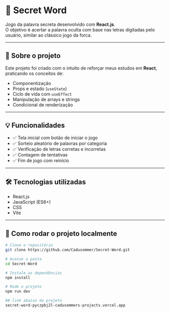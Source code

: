 # 🎯 Secret Word

Jogo da palavra secreta desenvolvido com **React.js**.  
O objetivo é acertar a palavra oculta com base nas letras digitadas pelo usuário, similar ao clássico jogo da forca.

---

## 🧠 Sobre o projeto

Este projeto foi criado com o intuito de reforçar meus estudos em **React**, praticando os conceitos de:

- Componentização
- Props e estado (`useState`)
- Ciclo de vida com `useEffect`
- Manipulação de arrays e strings
- Condicional de renderização

---

## 💡 Funcionalidades

- ✅ Tela inicial com botão de iniciar o jogo
- ✅ Sorteio aleatório de palavras por categoria
- ✅ Verificação de letras corretas e incorretas
- ✅ Contagem de tentativas
- ✅ Fim de jogo com reinício

---

## 🛠️ Tecnologias utilizadas

- React.js
- JavaScript (ES6+)
- CSS
- Vite
  
---

## 🚀 Como rodar o projeto localmente

```bash
# Clone o repositório
git clone https://github.com/Cadusommer/Secret-Word.git

# Acesse a pasta
cd Secret-Word

# Instale as dependências
npm install

# Rode o projeto
npm run dev

## link abaixo do projeto
secret-word-pyczpbj2l-cadusommers-projects.vercel.app
